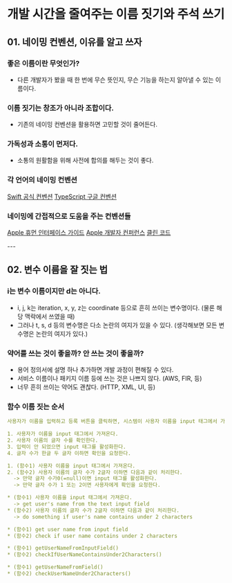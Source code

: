 # 개발 시간을 줄여주는 이름 짓기와 주석 쓰기

## 01. 네이밍 컨벤션, 이유를 알고 쓰자

### 좋은 이름이란 무엇인가?
- 다른 개발자가 봤을 때 한 번에 무슨 뜻인지, 무슨 기능을 하는지 알아낼 수 있는 이름이다. <br>

### 이름 짓기는 창조가 아니라 조합이다.
- 기존의 네이밍 컨벤션을 활용하면 고민할 것이 줄어든다. <br>

### 가독성과 소통이 먼저다.
- 소통의 원활함을 위해 사전에 합의를 해두는 것이 좋다. <br>

### 각 언어의 네이밍 컨벤션
[Swift 공식 컨벤션](https://www.swift.org/documentation/api-design-guidelines/)
[TypeScript 구글 컨벤션](https://google.github.io/styleguide/tsguide.html) <br>

### 네이밍에 간접적으로 도움을 주는 컨벤션들
[Apple 휴먼 인터페이스 가이드](https://developer.apple.com/design/human-interface-guidelines)
[Apple 개발자 컨퍼런스](https://developer.apple.com/videos/swift)
[클린 코드](https://www.yes24.com/Product/Goods/11681152) <br>

--- <br>

## 02. 변수 이름을 잘 짓는 법

### i는 변수 이름이지만 d는 아니다.
- i, j, k는 iteration, x, y, z는 coordinate 등으로 흔히 쓰이는 변수명이다. (물론 해당 맥락에서 쓰였을 때)
- 그러나 t, s, d 등의 변수명은 다소 논란의 여지가 있을 수 있다. (생각해보면 모든 변수명은 논란의 여지가 있다.) <br>

### 약어를 쓰는 것이 좋을까? 안 쓰는 것이 좋을까?
- 용어 정의서에 설명 하나 추가하면 개발 과정이 편해질 수 있다.
- 서비스 이름이나 패키지 이름 등에 쓰는 것은 나쁘지 않다. (AWS, FIR, 등)
- 너무 흔히 쓰이는 약어도 괜찮다. (HTTP, XML, UI, 등) <br>
 
### 함수 이름 짓는 순서
``` yaml
사용자가 이름을 입력하고 등록 버튼을 클릭하면, 시스템이 사용자 이름을 input 태그에서 가져와 이름 입력 여부와 글자 수를 확인한 후 입력이 안 되었으면 스크립트를 중단하고 input 태그를 활성화해 사용자가 쓸 수 있게 하고, 글자 수가 한글 두 글자 이하면 확인을 요청해 사용자가 확인할 수 있게 해야 한다.
```
``` yaml
1. 사용자가 이름을 input 태그에서 가져온다.
2. 사용자 이름의 글자 수를 확인한다.
3. 입력이 안 되었으면 input 태그를 활성화한다.
4. 글자 수가 한글 두 글자 이하면 확인을 요청한다.
```
``` yaml
1. (함수1) 사용자 이름을 input 태그에서 가져온다.
2. (함수2) 사용자 이름의 글자 수가 2글자 이하면 다음과 같이 처리한다.
  -> 만약 글자 수가0(=null)이면 input 태그를 활성화한다.
  -> 만약 글자 수가 1 또는 2이면 사용자에게 확인을 요청한다.
```
``` yaml
* (함수1) 사용자 이름을 input 태그에서 가져온다.
  -> get user's name from the text input field
* (함수2) 사용자 이름의 글자 수가 2글자 이하면 다음과 같이 처리한다.
  -> do something if user's name contains under 2 characters
```
``` yaml
* (함수1) get user name from input field
* (함수2) check if user name contains under 2 characters
```
``` yaml
* (함수1) getUserNameFromInputField()
* (함수2) checkIfUserNameContainsUnder2Characters()
```
``` yaml
* (함수1) getUserNameFromField()
* (함수2) checkUserNameUnder2Characters()
```
